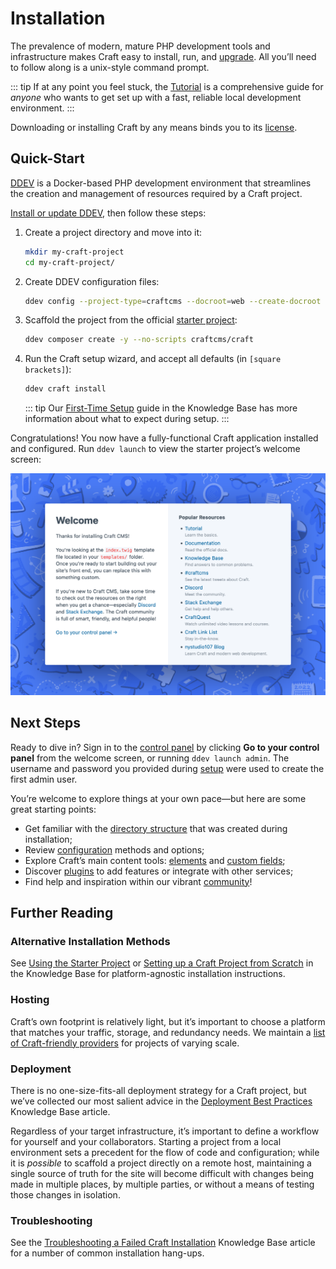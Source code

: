 # Installation

The prevalence of modern, mature PHP development tools and infrastructure makes Craft easy to install, run, and [upgrade](./upgrade.md). All you’ll need to follow along is a unix-style command prompt.

::: tip
If at any point you feel stuck, the [Tutorial](../getting-started-tutorial/README.md) is a comprehensive guide for _anyone_ who wants to get set up with a fast, reliable local development environment.
:::

Downloading or installing Craft by any means binds you to its [license](https://craftcms.com/license).

## Quick-Start

[DDEV](https://ddev.readthedocs.io/en/stable/) is a Docker-based PHP development environment that streamlines the creation and management of resources required by a Craft project.

[Install or update DDEV](https://ddev.readthedocs.io/en/stable/users/install/), then follow these steps:

1. Create a project directory and move into it:

    ```bash
    mkdir my-craft-project
    cd my-craft-project/
    ```

1. Create DDEV configuration files:

    ```bash
    ddev config --project-type=craftcms --docroot=web --create-docroot
    ```

1. Scaffold the project from the official [starter project](https://github.com/craftcms/craft):

    ```bash
    ddev composer create -y --no-scripts craftcms/craft
    ```

1. Run the Craft setup wizard, and accept all defaults (in `[square brackets]`):

    ```bash
    ddev craft install
    ```

    ::: tip
    Our [First-Time Setup](kb:first-time-setup) guide in the Knowledge Base has more information about what to expect during setup.
    :::

Congratulations! You now have a fully-functional Craft application installed and configured. Run `ddev launch` to view the starter project’s welcome screen:

<BrowserShot url="https://my-craft-project.ddev.site/" :link="false">
<img src="./images/welcome.png" alt="A new Craft installation’s welcome screen" />
</BrowserShot>

## Next Steps

Ready to dive in? Sign in to the [control panel](./control-panel.md) by clicking **Go to your control panel** from the welcome screen, or running `ddev launch admin`. The username and password you provided during [setup](kb:first-time-setup) were used to create the first admin user.

You’re welcome to explore things at your own pace—but here are some great starting points:

- Get familiar with the [directory structure](./directory-structure.md) that was created during installation;
- Review [configuration](./config/README.md) methods and options;
- Explore Craft’s main content tools: [elements](./elements.md) and [custom fields](./fields.md);
- Discover [plugins](./plugins.md) to add features or integrate with other services;
- Find help and inspiration within our vibrant [community](https://craftcms.com/community)!

## Further Reading

### Alternative Installation Methods

See [Using the Starter Project](kb:using-the-starter-project) or [Setting up a Craft Project from Scratch](kb:setting-up-a-craft-project-from-scratch) in the Knowledge Base for platform-agnostic installation instructions.

### Hosting

Craft’s own footprint is relatively light, but it’s important to choose a platform that matches your traffic, storage, and redundancy needs. We maintain a [list of Craft-friendly providers](https://craftcms.com/hosting) for projects of varying scale.

### Deployment

There is no one-size-fits-all deployment strategy for a Craft project, but we’ve collected our most salient advice in the [Deployment Best Practices](kb:deployment-best-practices) Knowledge Base article.

Regardless of your target infrastructure, it’s important to define a workflow for yourself and your collaborators. Starting a project from a local environment sets a precedent for the flow of code and configuration; while it is _possible_ to scaffold a project directly on a remote host, maintaining a single source of truth for the site will become difficult with changes being made in multiple places, by multiple parties, or without a means of testing those changes in isolation.

### Troubleshooting

See the [Troubleshooting a Failed Craft Installation](kb:troubleshooting-failed-installation) Knowledge Base article for a number of common installation hang-ups.
